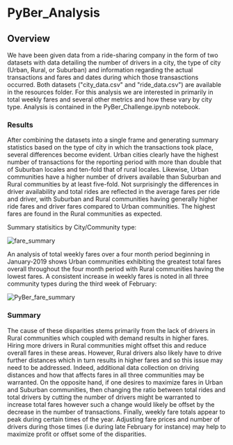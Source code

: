 # PyBer_Analysis
## Overview
We have been given data from a ride-sharing company in the form of two datasets with data detailing the number of drivers in a city, the type of city (Urban, Rural, or Suburban) and information regarding the actual transactions and fares and dates during which those transasctions occurred.  Both datasets ("city_data.csv" and "ride_data.csv") are available in the resources folder.  For this analysis we are interested in primarily in total weekly fares and several other metrics and how these vary by city type. Analysis is contained in the PyBer_Challenge.ipynb notebook.  
### Results  
After combining the datasets into a single frame and generating summary statistics based on the type of city in which the transactions took place, several differences become evident.  Urban cities clearly have the highest number of transactions for the reporting period with  more than double that of Suburban locales and ten-fold that of rural locales. Likewise, Urban communities have a higher number of drivers available than Suburban and Rural communities by at least five-fold.  Not surprisingly the differences in driver availability and total rides are reflected in the average fares per ride and driver, with Suburban and Rural communities having generally higher ride fares and driver fares compared to Urban communities. The highest fares are found in the Rural communities as expected.  

Summary statisitics by City/Community type:  

![fare_summary](https://user-images.githubusercontent.com/60231630/139134842-4fe8bc1b-b85b-401f-a1e8-b7125bc00755.png)  

An analysis of total weekly fares over a four month period beginning in January-2019 shows Urban communities exhibiting the greatest total fares overall throughout the four month period with Rural communities having the lowest fares. A consistent increase in weekly fares is noted in all three community types during the third week of February:  


![PyBer_fare_summary](https://user-images.githubusercontent.com/60231630/139135970-7353e53d-cd65-40c9-afc1-b2e26b39e497.png)  

### Summary  
The cause of these disparities stems primarily from the lack of drivers in Rural communities which coupled with demand results in higher fares.  Hiring more drivers in Rural communities might offset this and reduce overall fares in these areas. However, Rural drivers also likely have to drive further distances which in turn results in higher fares and so this issue may need to be addressed. Indeed, additional data collection on driving distances and how that affects fares in all three communities may be warranted.  On the opposite hand, if one desires to maximize fares in Urban and Suburban communities, then changing the ratio between total rides and total drivers by cutting the number of drivers might be warranted to increase total fares however such a change would likely be offset by the decrease in the number of transactions.  Finally, weekly fare totals appear to peak during certain times of the year. Adjusting fare prices and number of drivers during those times (i.e during late February for instance) may help to maximize profit or offset some of the disparities.
